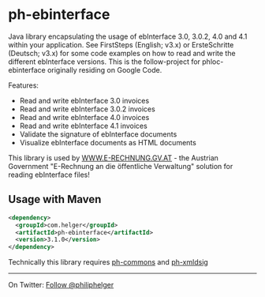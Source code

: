 ph-ebinterface
==============

Java library encapsulating the usage of ebInterface 3.0, 3.0.2, 4.0 and 4.1 within your application. 
See FirstSteps (English; v3.x) or ErsteSchritte (Deutsch; v3.x) for some code examples on how to read and write the different ebInterface versions. This is the follow-project for phloc-ebinterface originally residing on Google Code. 

Features:

  * Read and write ebInterface 3.0 invoices
  * Read and write ebInterface 3.0.2 invoices
  * Read and write ebInterface 4.0 invoices
  * Read and write ebInterface 4.1 invoices
  * Validate the signature of ebInterface documents
  * Visualize ebInterface documents as HTML documents

This library is used by [WWW.E-RECHNUNG.GV.AT](http://www.e-rechnung.gv.at) - the Austrian Government "E-Rechnung an die öffentliche Verwaltung" solution for reading ebInterface files!

Usage with Maven
----------------
```xml
<dependency>
  <groupId>com.helger</groupId>
  <artifactId>ph-ebinterface</artifactId>
  <version>3.1.0</version>
</dependency>
```

Technically this library requires [ph-commons](https://github.com/phax/ph-commons) and [ph-xmldsig](https://github.com/phax/ph-xmldsig)

---

On Twitter: <a href="https://twitter.com/philiphelger">Follow @philiphelger</a>

